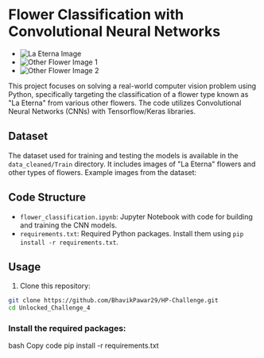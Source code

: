 # Flower Classification with Convolutional Neural Networks

- ![La Eterna Image](https://github.com/KeithGalli/Unlocked_Challenge_4/blob/Main/data_cleaned/Train/la_eterna/la_eterna_14.jpg?raw=True)
- ![Other Flower Image 1](https://github.com/KeithGalli/Unlocked_Challenge_4/blob/Main/data_cleaned/Train/other_flowers/flower_451.jpg?raw=True)
- ![Other Flower Image 2](https://github.com/KeithGalli/Unlocked_Challenge_4/blob/Main/data_cleaned/Train/other_flowers/flower_151.jpg?raw=True)


This project focuses on solving a real-world computer vision problem using Python, specifically targeting the classification of a flower type known as "La Eterna" from various other flowers. The code utilizes Convolutional Neural Networks (CNNs) with Tensorflow/Keras libraries.

## Dataset

The dataset used for training and testing the models is available in the `data_cleaned/Train` directory. It includes images of "La Eterna" flowers and other types of flowers. Example images from the dataset:

## Code Structure

- `flower_classification.ipynb`: Jupyter Notebook with code for building and training the CNN models.
- `requirements.txt`: Required Python packages. Install them using `pip install -r requirements.txt`.

## Usage

1. Clone this repository:

```bash
git clone https://github.com/BhavikPawar29/HP-Challenge.git
cd Unlocked_Challenge_4
```
### Install the required packages:
bash
Copy code
pip install -r requirements.txt
